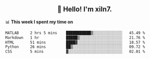 <h2 align="center">👋 Hello! I'm xiln7.</h2>

📊 **This week I spent my time on**
<!--START_SECTION:waka-->

```txt
MATLAB     2 hrs 5 mins    ███████████▒░░░░░░░░░░░░░   45.49 %
Markdown   1 hr            █████▒░░░░░░░░░░░░░░░░░░░   21.76 %
HTML       51 mins         ████▓░░░░░░░░░░░░░░░░░░░░   18.57 %
Python     26 mins         ██▒░░░░░░░░░░░░░░░░░░░░░░   09.72 %
CSS        5 mins          ▓░░░░░░░░░░░░░░░░░░░░░░░░   02.01 %
```

<!--END_SECTION:waka-->


